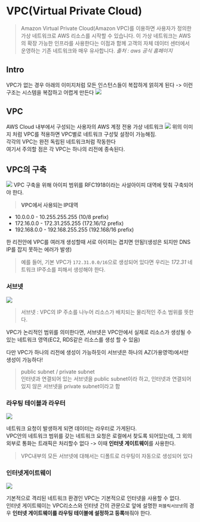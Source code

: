 # VPC(Virtual Private Cloud)
> Amazon Virtual Private Cloud(Amazon VPC)를 이용하면 사용자가 정의한 가상 네트워크로 AWS 리소스를 시작할 수 있습니다. 이 가상 네트워크는 AWS의 확장 가능한 인프라를 사용한다는 이점과 함께 고객의 자체 데이터 센터에서 운영하는 기존 네트워크와 매우 유사합니다. _출처 : aws 공식 홈페이지_

## Intro
VPC가 없는 경우 아래의 이미지처럼 모든 인스턴스들이 복잡하게 얽히게 된다 -> 이런 구조는 시스템을 복잡하고 어렵게 만든다
<img src="https://miro.medium.com/max/1400/1*hZGJeN-4F6fLtus5XBJC_w.png">

## VPC
AWS Cloud 내부에서 구성되는 사용자의 AWS 계정 전용 가상 네트워크
<img src="https://miro.medium.com/max/1400/1*Ehn4uEQMtbmdPsU6MxVc3Q.png">
위의 이미지 처럼 VPC를 적용하면 VPC별로 네트워크 구성및 설정이 가능해짐.<br>
각각의 VPC는 완전 독립된 네트워크처럼 작동한다<br>
여기서 주의할 점은 각 VPC는 하나의 리전에 종속된다. 

## VPC의 구축
<img src="https://miro.medium.com/max/1400/1*Bjb_sU3iu7_Z9Djeh3Zwdw.png">
VPC 구축을 위해 아이피 범위를 RFC1918이라는 사설아이피 대역에 맞춰 구축되어야 한다.

> **VPC에서 사용되는 IP대역**

* 10.0.0.0 - 10.255.255.255 (10/8 prefix)
* 172.16.0.0 - 172.31.255.255 (172.16/12 prefix)
* 192.168.0.0 - 192.168.255.255 (192.168/16 prefix)

한 리전안에 VPC를 여러개 생성할때 서로 아이피는 겹치면 안됨!(생성은 되지만 DNS IP를 잡지 못하는 에러가 발생)
> 예를 들어, 기본 VPC가 `172.31.0.0/16`으로 생성되어 있다면 우리는 _172.31_ 네트워크 IP주소를 피해서 생성해야 한다.


### 서브넷
<img src="https://miro.medium.com/max/1400/1*WCucO_PRVCShRY2Swe1HGQ.png">

> 서브넷 : VPC의 IP 주소를 나누어 리소스가 배치되는 물리적인 주소 범위를 뜻한다.

VPC가 논리적인 범위를 의미한다면, 서브넷은 VPC안에서 실제로 리소스가 생성될 수 있는 네트워크 영역(EC2, RDS같은 리소스를 생성 할 수 있음)

다만 VPC가 하나의 리전에 생성이 가능하듯이 서브넷은 하나의 AZ(가용영역)에서만 생성이 가능하다!

> public subnet / private subnet <br>
인터넷과 연결되어 있는 서브넷을 public subnet이라 하고, 인터넷과 연결되어있지 않은 서브넷을 private subnet이라고 함


### 라우팅 테이블과 라우터
<img src="https://miro.medium.com/max/1400/1*C_j93s0KB4JwfLgck5YFug.png">

네트워크 요청이 발생하게 되면 데이터는 라우터로 가게된다.<br>
VPC안의 네트워크 범위를 갖는 네트워크 요청은 로컬에서 찾도록 되어있는데, 그 외의 외부로 통화는 트래픽은 처리할수 없다 -> 이때 **인터넷 게이트웨이**를 사용한다.<br>
> VPC내부의 모든 서브넷에 대해서는 디폴트로 라우팅이 자동으로 생성되어 있다

### 인터넷게이트웨이
<img src="https://miro.medium.com/max/1400/1*I_3RxWyOPMj9lQs1xhEebg.png">

기본적으로 격리된 네트워크 환경인 VPC는 기본적으로 인터넷을 사용할 수 없다.<br>
인터넷 게이트웨이는 VPC리소스와 인터넷 간의 관문으로 앞에 설명한 `퍼블릭서브넷`의 경우 **인터넷 게이트웨이를 라우팅 테이블에 설정하고 등록**해줘야 한다.
